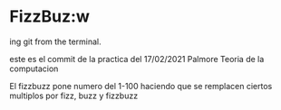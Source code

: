 # FizzBuz:w

ing git from the terminal.

este es el commit de la practica del 17/02/2021
Palmore
Teoria de la computacion

El fizzbuzz pone numero del 1-100 haciendo que se remplacen ciertos multiplos
por fizz, buzz y fizzbuzz

